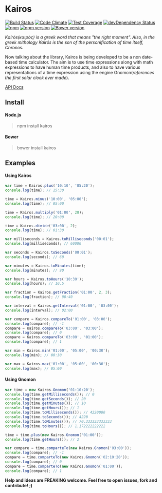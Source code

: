 # Kairos

[![Build Status](https://travis-ci.org/rodrigogs/kairos.svg?branch=master)](https://travis-ci.org/rodrigogs/kairos)
[![Code Climate](https://codeclimate.com/github/rodrigogs/kairos/badges/gpa.svg)](https://codeclimate.com/github/rodrigogs/kairos)
[![Test Coverage](https://codeclimate.com/github/rodrigogs/kairos/badges/coverage.svg)](https://codeclimate.com/github/rodrigogs/kairos/coverage)
[![devDependency Status](https://david-dm.org/rodrigogs/kairos/dev-status.svg)](https://david-dm.org/rodrigogs/kairos#info=devDependencies)
[![npm](https://img.shields.io/npm/dt/kairos.svg)](https://www.npmjs.com/package/kairos)
[![npm version](https://badge.fury.io/js/kairos.svg)](https://badge.fury.io/js/kairos)
[![Bower version](https://badge.fury.io/bo/kairos.svg)](https://badge.fury.io/bo/kairos)

*Kairós(καιρός) is a greek word that means "the right moment". Also, in the greek mithology Kairós is the son of the personification of time itself, Chronos.*

Now talking about the library, Kairos is being developed to be a non date-based time calculator. The aim is to use time expressions along with math expressions to have human time products, and also to have various representations of a time expression using the engine Gnomon(*references the first solar clock ever made*).

[API Docs](http://rodrigogs.github.io/kairos/index-jsdoc.html)

## Install

#### Node.js
> npm install kairos

#### Bower
> bower install kairos

## Examples

#### Using Kairos
```javascript
var time = Kairos.plus('10:10', '05:20');
console.log(time); // 15:30

time = Kairos.minus('10:00', '05:00');
console.log(time); // 05:00

time = Kairos.multiply('01:00', 20);
console.log(time); // 20:00

time = Kairos.divide('03:00', 2);
console.log(time); // 01:30

var milliseconds = Kairos.toMilliseconds('00:01');
console.log(milliseconds); // 60000

var seconds = Kairos.toSeconds('00:01');
console.log(seconds); // 60

var minutes = Kairos.toMinutes(time);
console.log(minutes); // 90

var hours = Kairos.toHours('10:30');
console.log(hours); // 10.5

var fraction = Kairos.getFraction('01:00', 2, 3);
console.log(fraction); // 00:40

var interval = Kairos.getInterval('01:00', '03:00');
console.log(interval); // 02:00

var compare = Kairos.compareTo('01:00', '03:00');
console.log(compare); // -1
compare = Kairos.compareTo('03:00', '03:00');
console.log(compare); // 0
compare = Kairos.compareTo('03:00', '01:00');
console.log(compare); // 1

var min = Kairos.min('01:00', '05:00', '00:30');
console.log(min); // 00:30

var max = Kairos.max('01:00', '05:00', '00:30');
console.log(max); // 05:00
```

#### Using Gnomon
```javascript
var time = new Kairos.Gnomon('01:10:20');
console.log(time.getMilliseconds()); // 0
console.log(time.getSeconds()); // 20
console.log(time.getMinutes()); // 10
console.log(time.getHours()); // 1
console.log(time.toMilliseconds()); // 4220000
console.log(time.toSeconds()); // 4220
console.log(time.toMinutes()); // 70.333333333333
console.log(time.toHours()); // 1.172222222222

time = time.plus(new Kairos.Gnomon('01:00'));
console.log(time.getHours()); // 2

var compare = time.comparteTo(new Kairos.Gnomon('03:00'));
console.log(compare); // -1
compare = time.comparteTo(new Kairos.Gnomon('02:10:20'));
console.log(compare); // 0
compare = time.comparteTo(new Kairos.Gnomon('01:00'));
console.log(compare); // 1
```

**Help and ideas are FREAKING welcome. Feel free to open issues, fork and contribute! ;)**
